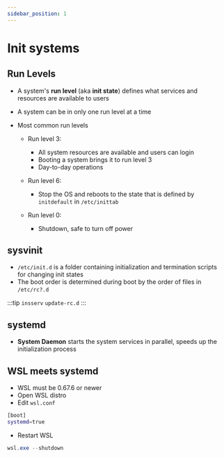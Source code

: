 ```yaml
---
sidebar_position: 1
---
```


# Init systems

## Run Levels

- A system's **run level** (aka **init state**) defines what services and resources are available to users

- A system can be in only one run level at a time

- Most common run levels

  - Run level 3:

    - All system resources are available and users can login
    - Booting a system brings it to run level 3
    - Day-to-day operations

  - Run level 6:

    - Stop the OS and reboots to the state that is defined by `initdefault` in `/etc/inittab`

  - Run level 0:
    - Shutdown, safe to turn off power

## sysvinit

- `/etc/init.d` is a folder containing initialization and termination scripts for changing init states
- The boot order is determined during boot by the order of files in `/etc/rc?.d`

:::tip
`insserv`
`update-rc.d`
:::

## systemd

- **System Daemon** starts the system services in parallel, speeds up the initialization process

## WSL meets systemd

- WSL must be 0.67.6 or newer
- Open WSL distro
- Edit `wsl.conf`

```bash title="/etc/wsl.conf"
[boot]
systemd=true
```

- Restart WSL

```powershell
wsl.exe --shutdown
```
